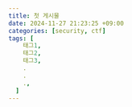 ```yaml
---
title: 첫 게시물
date: 2024-11-27 21:23:25 +09:00
categories: [security, ctf]
tags: [
    태그1,
    태그2,
    태그3,
    .
    .
    .,
  ]
---
```

